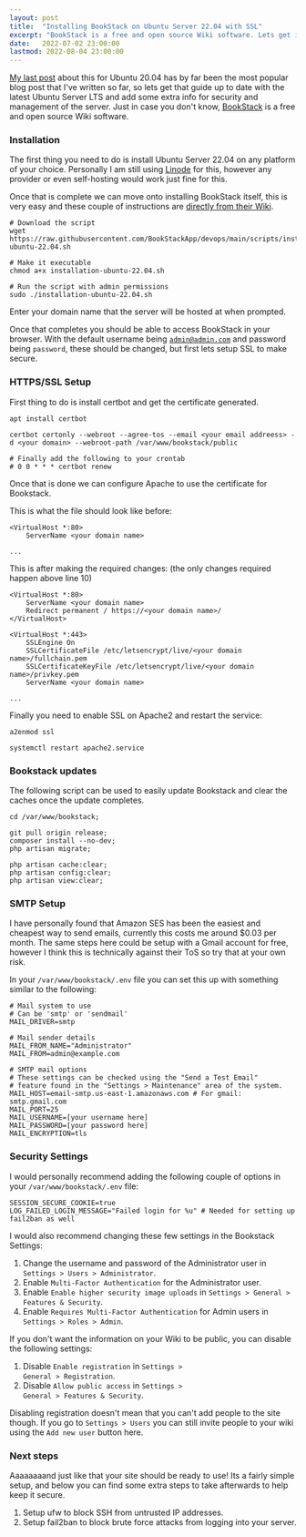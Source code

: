 ```yaml
---
layout: post
title:  "Installing BookStack on Ubuntu Server 22.04 with SSL"
excerpt: "BookStack is a free and open source Wiki software. Lets get it setup on Ubuntu Server 22.04 with SSL enabled."
date:   2022-07-02 23:00:00
lastmod: 2022-08-04 23:00:00
---
```


[My last post](/2020/05/21/ubuntu-20.04-bookstack) about this for Ubuntu 20.04 has by far been the most popular blog post that I've written so far, so lets get that guide up to date with the latest Ubuntu Server LTS and add some extra info for security and management of the server. Just in case you don't know, [BookStack](https://www.bookstackapp.com) is a free and open source Wiki software.

### Installation

The first thing you need to do is install Ubuntu Server 22.04 on any platform of your choice. Personally I am still using [Linode](https://www.linode.com) for this, however any provider or even self-hosting would work just fine for this. 

Once that is complete we can move onto installing BookStack itself, this is very easy and these couple of instructions are [directly from their Wiki](https://www.bookstackapp.com/docs/admin/installation/#ubuntu-2204).

<pre><code class="language-bash"># Download the script
wget https://raw.githubusercontent.com/BookStackApp/devops/main/scripts/installation-ubuntu-22.04.sh

# Make it executable
chmod a+x installation-ubuntu-22.04.sh

# Run the script with admin permissions
sudo ./installation-ubuntu-22.04.sh
</code></pre>

Enter your domain name that the server will be hosted at when prompted.

Once that completes you should be able to access BookStack in your browser. With the default username being <code>admin@admin.com</code> and password being <code>password</code>, these should be changed, but first lets setup SSL to make secure.

### HTTPS/SSL Setup

First thing to do is install certbot and get the certificate generated.

<pre><code class="language-bash">apt install certbot

certbot certonly --webroot --agree-tos --email &lt;your email addreess&gt; -d &lt;your domain&gt; --webroot-path /var/www/bookstack/public

# Finally add the following to your crontab
# 0 0 * * * certbot renew</code></pre>

Once that is done we can configure Apache to use the certificate for Bookstack.

This is what the file should look like before:

<pre><code class="language-apacheconf">&lt;VirtualHost *:80&gt;
    ServerName &lt;your domain name&gt;

...</code></pre>

This is after making the required changes: (the only changes required happen above line 10) 
<pre><code class="language-apacheconf">&lt;VirtualHost *:80&gt;
    ServerName &lt;your domain name&gt;
    Redirect permanent / https://&lt;your domain name&gt;/
&lt;/VirtualHost&gt;

&lt;VirtualHost *:443&gt;
    SSLEngine On
    SSLCertificateFile /etc/letsencrypt/live/&lt;your domain name&gt;/fullchain.pem
    SSLCertificateKeyFile /etc/letsencrypt/live/&lt;your domain name&gt;/privkey.pem
    ServerName &lt;your domain name&gt;
                                                                                               
...</code></pre>

Finally you need to enable SSL on Apache2 and restart the service: 
<pre><code class="language-bash">a2enmod ssl

systemctl restart apache2.service</code></pre>

### Bookstack updates

The following script can be used to easily update Bookstack and clear the caches once the update completes.

<pre><code class="language-bash">cd /var/www/bookstack;
  
git pull origin release;
composer install --no-dev;
php artisan migrate;

php artisan cache:clear;
php artisan config:clear;
php artisan view:clear;
</code></pre>

### SMTP Setup
I have personally found that Amazon SES has been the easiest and cheapest way to send emails, currently this costs me around $0.03 per month. The same steps here could be setup with a Gmail account for free, however I think this is technically against their ToS so try that at your own risk.

In your <code>/var/www/bookstack/.env</code> file you can set this up with something similar to the following:

<pre><code class="language-bash"># Mail system to use
# Can be 'smtp' or 'sendmail'
MAIL_DRIVER=smtp

# Mail sender details
MAIL_FROM_NAME="Administrator"
MAIL_FROM=admin@example.com

# SMTP mail options
# These settings can be checked using the "Send a Test Email"
# feature found in the "Settings > Maintenance" area of the system.
MAIL_HOST=email-smtp.us-east-1.amazonaws.com # For gmail: smtp.gmail.com
MAIL_PORT=25
MAIL_USERNAME=[your username here]
MAIL_PASSWORD=[your password here]
MAIL_ENCRYPTION=tls
</code></pre>

### Security Settings
I would personally recommend adding the following couple of options in your <code>/var/www/bookstack/.env</code> file:

<pre><code class="language-bash">SESSION_SECURE_COOKIE=true
LOG_FAILED_LOGIN_MESSAGE="Failed login for %u" # Needed for setting up fail2ban as well
</code></pre>

I would also recommend changing these few settings in the Bookstack Settings:
1. Change the username and password of the Administrator user in <code>Settings > Users > Administrator</code>.
2. Enable <code>Multi-Factor Authentication</code> for the Administrator user.
3. Enable <code>Enable higher security image uploads</code> in <code>Settings > General > Features & Security</code>.
4. Enable <code>Requires Multi-Factor Authentication</code> for Admin users in <code>Settings > Roles > Admin</code>.

If you don't want the information on your Wiki to be public, you can disable the following settings:
1. Disable <code>Enable registration</code> in <code>Settings > General > Registration</code>.
2. Disable <code>Allow public access</code> in <code>Settings > General > Features & Security</code>.

Disabling registration doesn't mean that you can't add people to the site though. If you go to <code>Settings > Users</code> you can still invite people to your wiki using the <code>Add new user</code> button here.

### Next steps

Aaaaaaaand just like that your site should be ready to use! Its a fairly simple setup, and below you can find some extra steps to take afterwards to help keep it secure.

1. Setup ufw to block SSH from untrusted IP addresses.
2. Setup fail2ban to block brute force attacks from logging into your server.